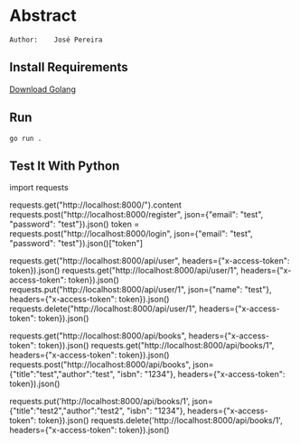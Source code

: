 Abstract
======
    Author:    José Pereira

Install Requirements
----------
[Download Golang](https://golang.org/dl/)

Run
----------
    go run .

Test It With Python
----------
import requests

requests.get("http://localhost:8000/").content
requests.post("http://localhost:8000/register", json={"email": "test", "password": "test"}).json()
token = requests.post("http://localhost:8000/login", json={"email": "test", "password": "test"}).json()["token"]

requests.get("http://localhost:8000/api/user", headers={"x-access-token": token}).json()
requests.get("http://localhost:8000/api/user/1", headers={"x-access-token": token}).json()
requests.put("http://localhost:8000/api/user/1", json={"name": "test"}, headers={"x-access-token": token}).json()
requests.delete("http://localhost:8000/api/user/1", headers={"x-access-token": token}).json()


requests.get("http://localhost:8000/api/books", headers={"x-access-token": token}).json()
requests.get("http://localhost:8000/api/books/1", headers={"x-access-token": token}).json()
requests.post("http://localhost:8000/api/books", json={"title":"test","author":"test", "isbn": "1234"}, headers={"x-access-token": token}).json()

requests.put('http://localhost:8000/api/books/1', json={"title":"test2","author":"test2", "isbn": "1234"}, headers={"x-access-token": token}).json()
requests.delete('http://localhost:8000/api/books/1', headers={"x-access-token": token}).json()
